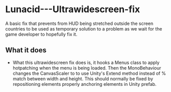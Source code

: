 # Lunacid---Ultrawidescreen-fix
A basic fix that prevents from HUD being stretched outside the screen countries to be used as temporary solution to a problem as we wait for the game developer to hopefully fix it.

What it does
------
* What this ultrawidescreen fix does is, it hooks a Menus class to apply hotpatching when the menu is being loaded. Then the MonoBehaviour changes the CanvasScaler to to use Unity's Extend method instead of % match between width and height. This should normally be fixed by repositioning elements properly anchoring elements in Unity prefab.
